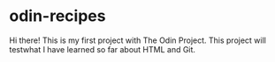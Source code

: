 # odin-recipes

Hi there! This is my first project with The Odin Project. This project will testwhat I have learned so far about HTML and Git.
